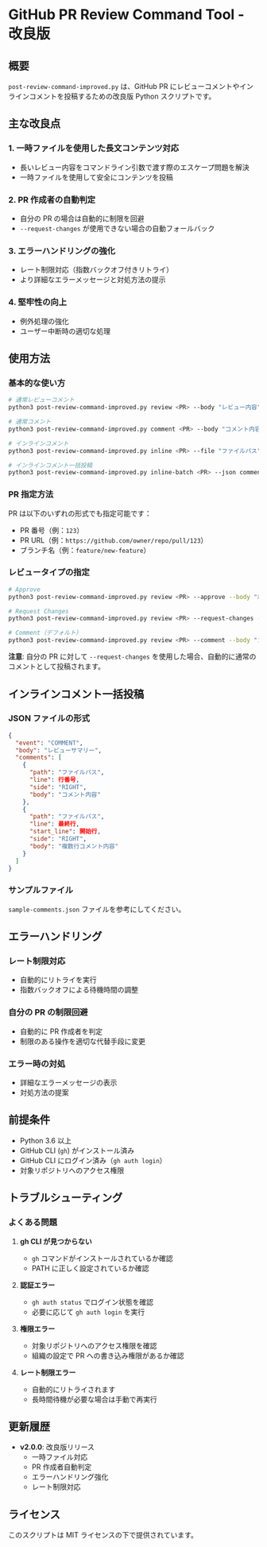 # GitHub PR Review Command Tool - 改良版

## 概要

`post-review-command-improved.py` は、GitHub PR にレビューコメントやインラインコメントを投稿するための改良版 Python スクリプトです。

## 主な改良点

### 1. 一時ファイルを使用した長文コンテンツ対応

- 長いレビュー内容をコマンドライン引数で渡す際のエスケープ問題を解決
- 一時ファイルを使用して安全にコンテンツを投稿

### 2. PR 作成者の自動判定

- 自分の PR の場合は自動的に制限を回避
- `--request-changes` が使用できない場合の自動フォールバック

### 3. エラーハンドリングの強化

- レート制限対応（指数バックオフ付きリトライ）
- より詳細なエラーメッセージと対処方法の提示

### 4. 堅牢性の向上

- 例外処理の強化
- ユーザー中断時の適切な処理

## 使用方法

### 基本的な使い方

```bash
# 通常レビューコメント
python3 post-review-command-improved.py review <PR> --body "レビュー内容"

# 通常コメント
python3 post-review-command-improved.py comment <PR> --body "コメント内容"

# インラインコメント
python3 post-review-command-improved.py inline <PR> --file "ファイルパス" --line 行番号 --body "インラインコメント"

# インラインコメント一括投稿
python3 post-review-command-improved.py inline-batch <PR> --json comments.json
```

### PR 指定方法

PR は以下のいずれの形式でも指定可能です：

- PR 番号（例：`123`）
- PR URL（例：`https://github.com/owner/repo/pull/123`）
- ブランチ名（例：`feature/new-feature`）

### レビュータイプの指定

```bash
# Approve
python3 post-review-command-improved.py review <PR> --approve --body "承認します"

# Request Changes
python3 post-review-command-improved.py review <PR> --request-changes --body "修正が必要です"

# Comment（デフォルト）
python3 post-review-command-improved.py review <PR> --comment --body "コメントです"
```

**注意**: 自分の PR に対して `--request-changes` を使用した場合、自動的に通常のコメントとして投稿されます。

## インラインコメント一括投稿

### JSON ファイルの形式

```json
{
  "event": "COMMENT",
  "body": "レビューサマリー",
  "comments": [
    {
      "path": "ファイルパス",
      "line": 行番号,
      "side": "RIGHT",
      "body": "コメント内容"
    },
    {
      "path": "ファイルパス",
      "line": 最終行,
      "start_line": 開始行,
      "side": "RIGHT",
      "body": "複数行コメント内容"
    }
  ]
}
```

### サンプルファイル

`sample-comments.json` ファイルを参考にしてください。

## エラーハンドリング

### レート制限対応

- 自動的にリトライを実行
- 指数バックオフによる待機時間の調整

### 自分の PR の制限回避

- 自動的に PR 作成者を判定
- 制限のある操作を適切な代替手段に変更

### エラー時の対処

- 詳細なエラーメッセージの表示
- 対処方法の提案

## 前提条件

- Python 3.6 以上
- GitHub CLI (`gh`) がインストール済み
- GitHub CLI にログイン済み（`gh auth login`）
- 対象リポジトリへのアクセス権限

## トラブルシューティング

### よくある問題

1. **gh CLI が見つからない**

   - `gh` コマンドがインストールされているか確認
   - PATH に正しく設定されているか確認

2. **認証エラー**

   - `gh auth status` でログイン状態を確認
   - 必要に応じて `gh auth login` を実行

3. **権限エラー**

   - 対象リポジトリへのアクセス権限を確認
   - 組織の設定で PR への書き込み権限があるか確認

4. **レート制限エラー**
   - 自動的にリトライされます
   - 長時間待機が必要な場合は手動で再実行

## 更新履歴

- **v2.0.0**: 改良版リリース
  - 一時ファイル対応
  - PR 作成者自動判定
  - エラーハンドリング強化
  - レート制限対応

## ライセンス

このスクリプトは MIT ライセンスの下で提供されています。
